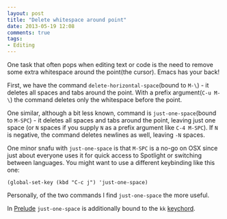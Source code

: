 ```yaml
---
layout: post
title: "Delete whitespace around point"
date: 2013-05-19 12:08
comments: true
tags:
- Editing
---
```


One task that often pops when editing text or code is the need to
remove some extra whitespace around the point(the cursor). Emacs has your back!

First, we have the command `delete-horizontal-space`(bound to `M-\`) -
it deletes all spaces and tabs around the point. With a prefix
argument(`C-u M-\`) the command deletes only the whitespace before the point.

One similar, although a bit less known, command is
`just-one-space`(bound to `M-SPC`) - it deletes all spaces and tabs
around the point, leaving just one space (or `N` spaces if you supply `N` as a
prefix argument like `C-4 M-SPC`). If `N` is negative, the command
deletes newlines as well, leaving `-N` spaces.

One minor snafu with `just-one-space` is that `M-SPC` is a no-go on
OSX since just about everyone uses it for quick access to Spotlight or
switching between languages. You might want to use a different
keybinding like this one:

``` elisp
(global-set-key (kbd "C-c j") 'just-one-space)
```

Personally, of the two commands I find `just-one-space` the more useful.

In [Prelude](https://github.com/bbatsov/prelude) `just-one-space` is
additionally bound to the `kk`
[keychord](/blog/2013/04/28/execute-commands-ninja-style-with-key-chord-mode/).
